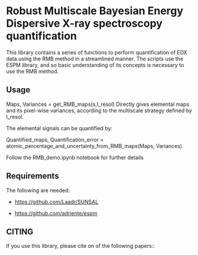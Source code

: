 Robust Multiscale Bayesian Energy Dispersive X-ray spectroscopy quantification
===============================================================================

This library contains a series of functions to perform quantification of EDX data using the RMB method in a streamlined manner. The scripts use the ESPM library, and so basic understanding of its concepts is necessary to use the RMB method.

Usage
------
Maps, Variances =  get_RMB_maps(s,I_resol) 
Directly gives elemental maps and its pixel-wise variances, according to the multiscale strategy defined by I_resol.

The elemental signals can be quantified by:

Quantified_maps, Quantification_error = atomic_percentage_and_uncertainty_from_RMB_maps(Maps, Variances)

Follow the RMB_demo.ipynb notebook for further details

Requirements
------------
The following are needed:

  * https://github.com/Laadr/SUNSAL

  * https://github.com/adriente/espm


CITING
------

If you use this library, please cite on of the following papers::

